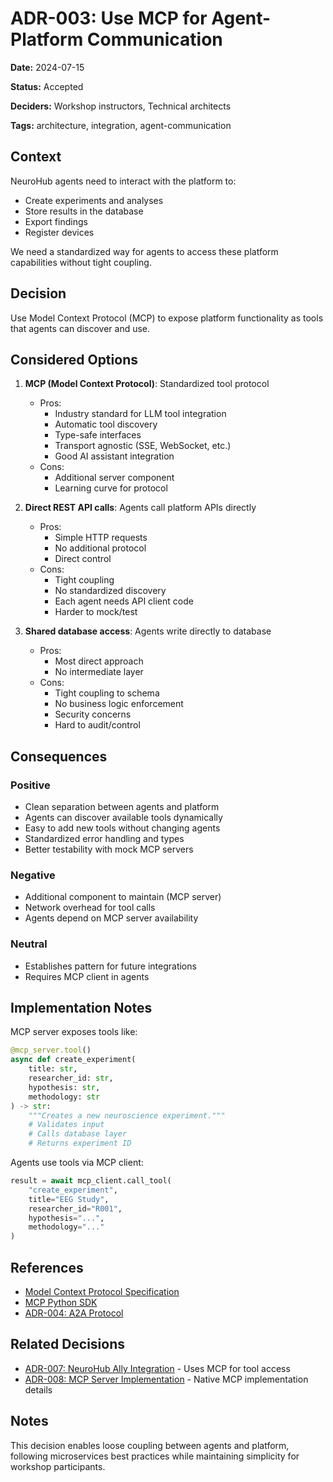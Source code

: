 # ADR-003: Use MCP for Agent-Platform Communication

**Date:** 2024-07-15

**Status:** Accepted

**Deciders:** Workshop instructors, Technical architects

**Tags:** architecture, integration, agent-communication

## Context

NeuroHub agents need to interact with the platform to:
- Create experiments and analyses
- Store results in the database
- Export findings
- Register devices

We need a standardized way for agents to access these platform capabilities without tight coupling.

## Decision

Use Model Context Protocol (MCP) to expose platform functionality as tools that agents can discover and use.

## Considered Options

1. **MCP (Model Context Protocol)**: Standardized tool protocol
   - Pros:
     - Industry standard for LLM tool integration
     - Automatic tool discovery
     - Type-safe interfaces
     - Transport agnostic (SSE, WebSocket, etc.)
     - Good AI assistant integration
   - Cons:
     - Additional server component
     - Learning curve for protocol

2. **Direct REST API calls**: Agents call platform APIs directly
   - Pros:
     - Simple HTTP requests
     - No additional protocol
     - Direct control
   - Cons:
     - Tight coupling
     - No standardized discovery
     - Each agent needs API client code
     - Harder to mock/test

3. **Shared database access**: Agents write directly to database
   - Pros:
     - Most direct approach
     - No intermediate layer
   - Cons:
     - Tight coupling to schema
     - No business logic enforcement
     - Security concerns
     - Hard to audit/control

## Consequences

### Positive
- Clean separation between agents and platform
- Agents can discover available tools dynamically
- Easy to add new tools without changing agents
- Standardized error handling and types
- Better testability with mock MCP servers

### Negative
- Additional component to maintain (MCP server)
- Network overhead for tool calls
- Agents depend on MCP server availability

### Neutral
- Establishes pattern for future integrations
- Requires MCP client in agents

## Implementation Notes

MCP server exposes tools like:

```python
@mcp_server.tool()
async def create_experiment(
    title: str,
    researcher_id: str,
    hypothesis: str,
    methodology: str
) -> str:
    """Creates a new neuroscience experiment."""
    # Validates input
    # Calls database layer
    # Returns experiment ID
```

Agents use tools via MCP client:

```python
result = await mcp_client.call_tool(
    "create_experiment",
    title="EEG Study",
    researcher_id="R001",
    hypothesis="...",
    methodology="..."
)
```

## References

- [Model Context Protocol Specification](https://modelcontextprotocol.io)
- [MCP Python SDK](https://github.com/modelcontextprotocol/python-sdk)
- [ADR-004: A2A Protocol](ADR-004-a2a-protocol.md)

## Related Decisions

- [ADR-007: NeuroHub Ally Integration](007-neurohub-ally-integration.md) - Uses MCP for tool access
- [ADR-008: MCP Server Implementation](008-mcp-server-implementation.md) - Native MCP implementation details

## Notes

This decision enables loose coupling between agents and platform, following microservices best practices while maintaining simplicity for workshop participants.